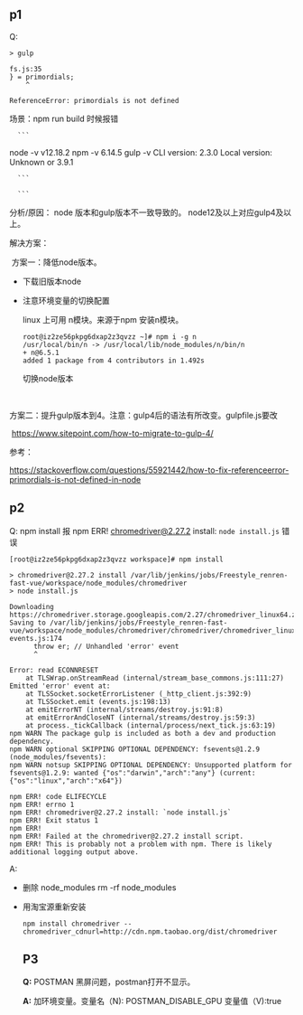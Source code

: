 ## p1

Q:

```
> gulp

fs.js:35
} = primordials;
    ^

ReferenceError: primordials is not defined
```

场景：npm run build 时候报错

      ```
node -v
v12.18.2
npm -v
6.14.5
gulp -v
CLI version: 2.3.0
Local version: Unknown  or 3.9.1 

      ```
    
      ```



分析/原因： node 版本和gulp版本不一致导致的。 node12及以上对应gulp4及以上。

解决方案：

​	  方案一：降低node版本。

   * 下载旧版本node

   * 注意环境变量的切换配置

      linux 上可用 n模块。来源于npm 安装n模块。

     ```
     root@iz2ze56pkpg6dxap2z3qvzz ~]# npm i -g n
     /usr/local/bin/n -> /usr/local/lib/node_modules/n/bin/n
     + n@6.5.1
     added 1 package from 4 contributors in 1.492s
     ```

     

     切换node版本

     

​			      

​      方案二：提升gulp版本到4。注意：gulp4后的语法有所改变。gulpfile.js要改

​		https://www.sitepoint.com/how-to-migrate-to-gulp-4/

参考：

https://stackoverflow.com/questions/55921442/how-to-fix-referenceerror-primordials-is-not-defined-in-node



## p2

Q: npm install 报 npm ERR! chromedriver@2.27.2 install: `node install.js` 错误

```
[root@iz2ze56pkpg6dxap2z3qvzz workspace]# npm install

> chromedriver@2.27.2 install /var/lib/jenkins/jobs/Freestyle_renren-fast-vue/workspace/node_modules/chromedriver
> node install.js

Downloading https://chromedriver.storage.googleapis.com/2.27/chromedriver_linux64.zip
Saving to /var/lib/jenkins/jobs/Freestyle_renren-fast-vue/workspace/node_modules/chromedriver/chromedriver/chromedriver_linux64.zip
events.js:174
      throw er; // Unhandled 'error' event
      ^

Error: read ECONNRESET
    at TLSWrap.onStreamRead (internal/stream_base_commons.js:111:27)
Emitted 'error' event at:
    at TLSSocket.socketErrorListener (_http_client.js:392:9)
    at TLSSocket.emit (events.js:198:13)
    at emitErrorNT (internal/streams/destroy.js:91:8)
    at emitErrorAndCloseNT (internal/streams/destroy.js:59:3)
    at process._tickCallback (internal/process/next_tick.js:63:19)
npm WARN The package gulp is included as both a dev and production dependency.
npm WARN optional SKIPPING OPTIONAL DEPENDENCY: fsevents@1.2.9 (node_modules/fsevents):
npm WARN notsup SKIPPING OPTIONAL DEPENDENCY: Unsupported platform for fsevents@1.2.9: wanted {"os":"darwin","arch":"any"} (current: {"os":"linux","arch":"x64"})

npm ERR! code ELIFECYCLE
npm ERR! errno 1
npm ERR! chromedriver@2.27.2 install: `node install.js`
npm ERR! Exit status 1
npm ERR! 
npm ERR! Failed at the chromedriver@2.27.2 install script.
npm ERR! This is probably not a problem with npm. There is likely additional logging output above.
```

A:

* 删除 node_modules    rm -rf node_modules

* 用淘宝源重新安装

  ```
  npm install chromedriver --chromedriver_cdnurl=http://cdn.npm.taobao.org/dist/chromedriver
  ```

  

  ## P3
  
  **Q:**  POSTMAN 黑屏问题，postman打开不显示。
  
  **A:** 加环境变量。变量名（N): POSTMAN_DISABLE_GPU   变量值（V):true
  
  